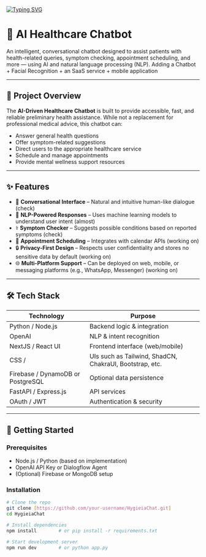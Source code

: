 [![Typing SVG](https://readme-typing-svg.demolab.com?font=Fira+Code&size=30&pause=1000&width=435&lines=HygieiaChat)](https://git.io/typing-svg)

# 🤖 AI Healthcare Chatbot

An intelligent, conversational chatbot designed to assist patients with health-related queries, symptom checking, appointment scheduling, and more — using AI and natural language processing (NLP). Adding a Chatbot + Facial Recognition + an SaaS service + mobile application

---

## 📌 Project Overview

The **AI-Driven Healthcare Chatbot** is built to provide accessible, fast, and reliable preliminary health assistance. While not a replacement for professional medical advice, this chatbot can:

- Answer general health questions
- Offer symptom-related suggestions
- Direct users to the appropriate healthcare service
- Schedule and manage appointments
- Provide mental wellness support resources

---

## ✨ Features

- 💬 **Conversational Interface** – Natural and intuitive human-like dialogue (check)
- 🧠 **NLP-Powered Responses** – Uses machine learning models to understand user intent (almost)
- ⚕️ **Symptom Checker** – Suggests possible conditions based on reported symptoms (check)
- 📅 **Appointment Scheduling** – Integrates with calendar APIs (working on)
- 🔒 **Privacy-First Design** – Respects user confidentiality and stores no sensitive data by default (working on)
- 🌐 **Multi-Platform Support** – Can be deployed on web, mobile, or messaging platforms (e.g., WhatsApp, Messenger) (working on)

---

## 🛠 Tech Stack

| Technology                        | Purpose                                                 |
| --------------------------------- | ------------------------------------------------------- |
| Python / Node.js                  | Backend logic & integration                             |
| OpenAI                            | NLP & intent recognition                                |
| NextJS / React UI                 | Frontend interface (web/mobile)                         |
| CSS /                             | UIs such as Tailwind, ShadCN, ChakraUI, Bootstrap, etc. |
| Firebase / DynamoDB or PostgreSQL | Optional data persistence                               |
| FastAPI / Express.js              | API services                                            |
| OAuth / JWT                       | Authentication & security                               |

---

## 🚀 Getting Started

### Prerequisites

- Node.js / Python (based on implementation)
- OpenAI API Key or Dialogflow Agent
- (Optional) Firebase or MongoDB setup

### Installation

```bash
# Clone the repo
git clone [https://github.com/your-username/HygieiaChat.git]
cd HygieiaChat

# Install dependencies
npm install        # or pip install -r requirements.txt

# Start development server
npm run dev        # or python app.py
```
